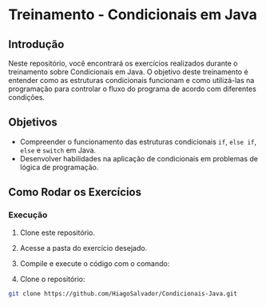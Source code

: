 # Treinamento - Condicionais em Java

## Introdução
Neste repositório, você encontrará os exercícios realizados durante o treinamento sobre Condicionais em Java. O objetivo deste treinamento é entender como as estruturas condicionais funcionam e como utilizá-las na programação para controlar o fluxo do programa de acordo com diferentes condições.

## Objetivos
- Compreender o funcionamento das estruturas condicionais `if`, `else if`, `else` e `switch` em Java.
- Desenvolver habilidades na aplicação de condicionais em problemas de lógica de programação.

## Como Rodar os Exercícios

### Execução
1. Clone este repositório.
2. Acesse a pasta do exercício desejado.
3. Compile e execute o código com o comando:

4.  Clone o repositório:

   ```bash
   git clone https://github.com/HiagoSalvador/Condicionais-Java.git
